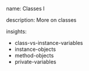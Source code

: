 name: Classes I

description: More on classes

insights:
  - class-vs-instance-variables
  - instance-objects
  - method-objects
  - private-variables
 

